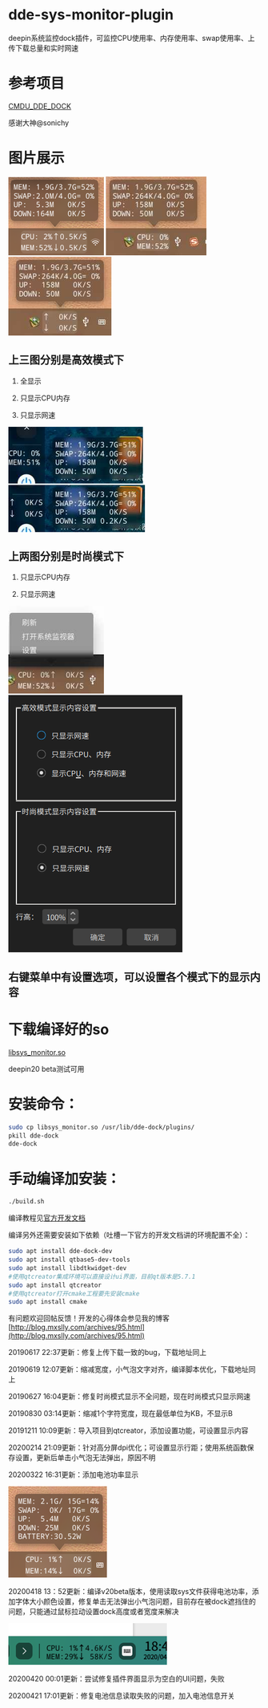 # dde-sys-monitor-plugin

deepin系统监控dock插件，可监控CPU使用率、内存使用率、swap使用率、上传下载总量和实时网速

# 参考项目

[CMDU_DDE_DOCK](https://github.com/sonichy/CMDU_DDE_DOCK)

感谢大神@sonichy

# 图片展示

![alt](image/高效模式全显示.png)  ![alt](image/高效模式只显示CPU内存.jpeg)  ![alt](image/高效模式只显示网速.jpeg)

## 上三图分别是高效模式下

1. 全显示

2. 只显示CPU内存

3. 只显示网速

![alt](image/时尚模式只显示CPU内存.jpeg)  ![alt](image/时尚模式只显示网速.jpeg)

## 上两图分别是时尚模式下

1. 只显示CPU内存

2. 只显示网速

![alt](image/高效模式右键菜单.jpeg)  ![alt](image/设置显示内容.png)

## 右键菜单中有设置选项，可以设置各个模式下的显示内容

# 下载编译好的so

[libsys_monitor.so](https://github.com/q77190858/dde-sys-monitor-plugin/raw/master/bin/libsys_monitor.so)

deepin20 beta测试可用

# 安装命令：

```bash
sudo cp libsys_monitor.so /usr/lib/dde-dock/plugins/
pkill dde-dock
dde-dock
```

# 手动编译加安装：

```bash
./build.sh
```

编译教程见[官方开发文档](https://github.com/linuxdeepin/dde-dock/blob/master/plugins/plugin-guide/plugins-developer-guide.md
)

编译另外还需要安装如下依赖（吐槽一下官方的开发文档讲的环境配置不全）：

```bash
sudo apt install dde-dock-dev 
sudo apt install qtbase5-dev-tools
sudo apt install libdtkwidget-dev
#使用qtcreator集成环境可以直接设计ui界面，目前qt版本是5.7.1
sudo apt install qtcreator
#使用qtcreator打开cmake工程要先安装cmake
sudo apt install cmake
```

有问题欢迎回帖反馈！开发的心得体会参见我的博客
[http://blog.mxslly.com/archives/95.html](http://blog.mxslly.com/archives/95.html)

20190617 22:37更新：修复上传下载一致的bug，下载地址同上

20190619 12:07更新：缩减宽度，小气泡文字对齐，编译脚本优化，下载地址同上

20190627 16:04更新：修复时尚模式显示不全问题，现在时尚模式只显示网速

20190830 03:14更新：缩减1个字符宽度，现在最低单位为KB，不显示B

20191211 10:09更新：导入项目到qtcreator，添加设置功能，可设置显示内容

20200214 21:09更新：针对高分屏dpi优化；可设置显示行距；使用系统函数保存设置，更新后单击小气泡无法弹出，原因不明

20200322 16:31更新：添加电池功率显示

![alt](image/充电状态.png)

20200418 13：52更新：编译v20beta版本，使用读取sys文件获得电池功率，添加字体大小颜色设置，修复单击无法弹出小气泡问题，目前存在被dock遮挡住的问题，只能通过鼠标拉动设置dock高度或者宽度来解决

![alt](image/v20beta.png)

20200420 00:01更新：尝试修复插件界面显示为空白的UI问题，失败

20200421 17:01更新：修复电池信息读取失败的问题，加入电池信息开关
